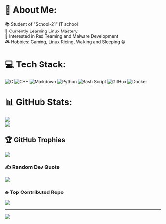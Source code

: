 # 💫 About Me:
📚 Student of "School-21" IT school<br>📖 Currently Learning Linux Mastery<br>🔴 Interested in Red Teaming and Malware Development<br>🎮 Hobbies: Gaming, Linux Ricing, Walking and Sleeping 😁


# 💻 Tech Stack:
![C](https://img.shields.io/badge/c-%2300599C.svg?style=for-the-badge&logo=c&logoColor=white) ![C++](https://img.shields.io/badge/c++-%2300599C.svg?style=for-the-badge&logo=c%2B%2B&logoColor=white) ![Markdown](https://img.shields.io/badge/markdown-%23000000.svg?style=for-the-badge&logo=markdown&logoColor=white) ![Python](https://img.shields.io/badge/python-3670A0?style=for-the-badge&logo=python&logoColor=ffdd54) ![Bash Script](https://img.shields.io/badge/bash_script-%23121011.svg?style=for-the-badge&logo=gnu-bash&logoColor=white) ![GitHub](https://img.shields.io/badge/github-%23121011.svg?style=for-the-badge&logo=github&logoColor=white) ![Docker](https://img.shields.io/badge/docker-%230db7ed.svg?style=for-the-badge&logo=docker&logoColor=white)
# 📊 GitHub Stats:
![](https://github-readme-stats.vercel.app/api?username=v0id-strike&theme=radical&hide_border=false&include_all_commits=false&count_private=true)<br/>
![](https://nirzak-streak-stats.vercel.app/?user=v0id-strike&theme=radical&hide_border=false)

## 🏆 GitHub Trophies
![](https://github-profile-trophy.vercel.app/?username=v0id-strike&theme=radical&no-frame=false&no-bg=false&margin-w=4)

### ✍️ Random Dev Quote
![](https://quotes-github-readme.vercel.app/api?type=horizontal&theme=radical)

### 🔝 Top Contributed Repo
![](https://github-contributor-stats.vercel.app/api?username=v0id-strike&limit=5&theme=radical&combine_all_yearly_contributions=true)

---
[![](https://visitcount.itsvg.in/api?id=v0id-strike&icon=0&color=0)](https://visitcount.itsvg.in)

<!-- Proudly created with GPRM ( https://gprm.itsvg.in ) -->
